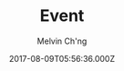 ---
layout: JamstackTheme
title: Event
github: https://github.com/melvinchng/event-jekyll-theme
demo: https://event-jekyll-theme.github.io/
author: Melvin Ch'ng
ssg: Jekyll
date: 2017-08-09T05:56:36.000Z
description: Jekyll Theme package for your event
stale: true
---